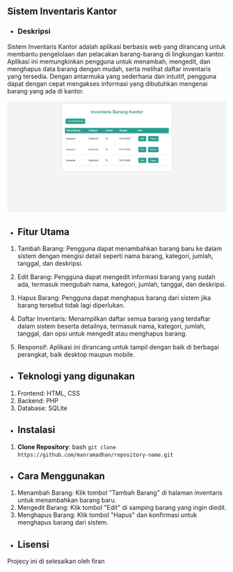## Sistem Inventaris Kantor ##
- ### Deskripsi

Sistem Inventaris Kantor adalah aplikasi berbasis web yang dirancang untuk membantu pengelolaan dan pelacakan barang-barang di lingkungan kantor. Aplikasi ini memungkinkan pengguna untuk menambah, mengedit, dan menghapus data barang dengan mudah, serta melihat daftar inventaris yang tersedia. Dengan antarmuka yang sederhana dan intuitif, pengguna dapat dengan cepat mengakses informasi yang dibutuhkan mengenai barang yang ada di kantor.

![gambar](ss-inventaris_kantor.png)

- ## Fitur Utama
1. Tambah Barang: Pengguna dapat menambahkan barang baru ke dalam sistem dengan mengisi detail seperti nama barang, kategori, jumlah, tanggal, dan deskripsi.

2. Edit Barang: Pengguna dapat mengedit informasi barang yang sudah ada, termasuk mengubah nama, kategori, jumlah, tanggal, dan deskripsi.

3. Hapus Barang: Pengguna dapat menghapus barang dari sistem jika barang tersebut tidak lagi diperlukan.

4. Daftar Inventaris: Menampilkan daftar semua barang yang terdaftar dalam sistem beserta detailnya, termasuk nama, kategori, jumlah, tanggal, dan opsi untuk mengedit atau menghapus barang.

5. Responsif: Aplikasi ini dirancang untuk tampil dengan baik di berbagai perangkat, baik desktop maupun mobile.

- ## Teknologi yang digunakan
1. Frontend: HTML, CSS
2. Backend: PHP
3. Database: SQLite

- ## Instalasi

1. **Clone Repository**:
   bash
    ```git clone https://github.com/manramadhan/repository-name.git ```

- ## Cara Menggunakan

1. Menambah Barang: Klik tombol "Tambah Barang" di halaman inventaris untuk menambahkan barang baru.
2. Mengedit Barang: Klik tombol "Edit" di samping barang yang ingin diedit.
3. Menghapus Barang: Klik tombol "Hapus" dan konfirmasi untuk menghapus barang dari sistem.

- ## Lisensi
Projecy ini di selesaikan oleh firan



